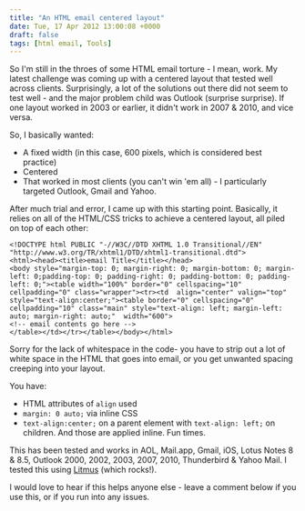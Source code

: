 ```yaml
---
title: "An HTML email centered layout"
date: Tue, 17 Apr 2012 13:00:08 +0000
draft: false
tags: [html email, Tools]
---
```


So I'm still in the throes of some HTML email torture - I mean, work. My latest challenge was coming up with a centered layout that tested well across clients. Surprisingly, a lot of the solutions out there did not seem to test well - and the major problem child was Outlook (surprise surprise). If one layout worked in 2003 or earlier, it didn't work in 2007 & 2010, and vice versa.

So, I basically wanted:

- A fixed width (in this case, 600 pixels, which is considered best practice)
- Centered
- That worked in most clients (you can't win 'em all) - I particularly targeted Outlook, Gmail and Yahoo.

<!--more-->

After much trial and error, I came up with this starting point. Basically, it relies on all of the HTML/CSS tricks to achieve a centered layout, all piled on top of each other:

    <!DOCTYPE html PUBLIC "-//W3C//DTD XHTML 1.0 Transitional//EN" "http://www.w3.org/TR/xhtml1/DTD/xhtml1-transitional.dtd">
    <html><head><title>email Title</title></head>
    <body style="margin-top: 0; margin-right: 0; margin-bottom: 0; margin-left: 0;padding-top: 0; padding-right: 0; padding-bottom: 0; padding-left: 0;"><table width="100%" border="0" cellspacing="10" cellpadding="0" class="wrapper"><tr><td  align="center" valign="top" style="text-align:center;"><table border="0" cellspacing="0" cellpadding="10" class="main" style="text-align: left; margin-left: auto; margin-right: auto;"  width="600">
    <!-- email contents go here -->
    </table></td></tr></table></body></html>

Sorry for the lack of whitespace in the code- you have to strip out a lot of white space in the HTML that goes into email, or you get unwanted spacing creeping into your layout.

You have:

- HTML attributes of `align` used
- `margin: 0 auto;` via inline CSS
- `text-align:center;` on a parent element with `text-align: left;` on children. And those are applied inline. Fun times.

This has been tested and works in AOL, Mail.app, Gmail, iOS, Lotus Notes 8 & 8.5, Outlook 2000, 2002, 2003, 2007, 2010, Thunderbird & Yahoo Mail. I tested this using <a href="http://litmus.com/" target="_blank">Litmus</a> (which rocks!).

I would love to hear if this helps anyone else - leave a comment below if you use this, or if you run into any issues.
